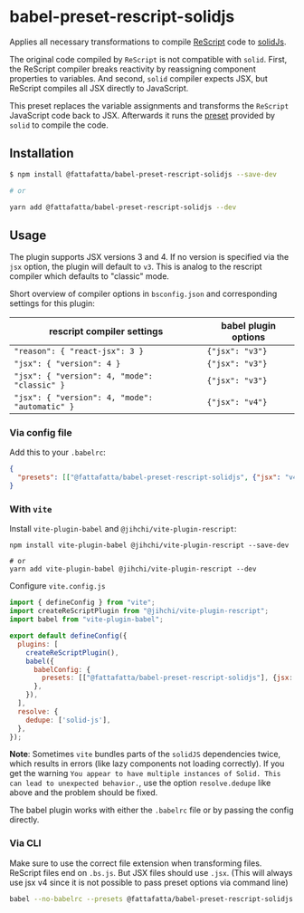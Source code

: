 # babel-preset-rescript-solidjs

Applies all necessary transformations to compile [ReScript](https://rescript-lang.org/) code to [solidJs](https://github.com/solidjs/solid).

The original code compiled by `ReScript` is not compatible with `solid`. First, the ReScript compiler breaks reactivity by reassigning component properties to variables. And second, `solid` compiler expects JSX, but ReScript compiles all JSX directly to JavaScript.

This preset replaces the variable assignments and transforms the `ReScript` JavaScript code back to JSX. Afterwards it runs the [preset](https://github.com/solidjs/solid/tree/main/packages/babel-preset-solid) provided by `solid` to compile the code.

## Installation

```sh
$ npm install @fattafatta/babel-preset-rescript-solidjs --save-dev

# or

yarn add @fattafatta/babel-preset-rescript-solidjs --dev
```

## Usage

The plugin supports JSX versions 3 and 4. If no version is specified via the `jsx` option, the plugin will default to `v3`. This is analog to the rescript compiler which defaults to "classic" mode.

Short overview of compiler options in `bsconfig.json` and corresponding settings for this plugin:

| rescript compiler settings | babel plugin options |
| -------- | -------- |
| `"reason": { "react-jsx": 3 }` | `{"jsx": "v3"}` |
| `"jsx": { "version": 4 }` | `{"jsx": "v3"}` |
| `"jsx": { "version": 4, "mode": "classic" }` | `{"jsx": "v3"}` |
| `"jsx": { "version": 4, "mode": "automatic" }` | `{"jsx": "v4"}` |

### Via config file

Add this to your `.babelrc`:

```json
{
  "presets": [["@fattafatta/babel-preset-rescript-solidjs", {"jsx": "v4"}]]
}
```

### With `vite`

Install `vite-plugin-babel` and `@jihchi/vite-plugin-rescript`:

```shell
npm install vite-plugin-babel @jihchi/vite-plugin-rescript --save-dev

# or
yarn add vite-plugin-babel @jihchi/vite-plugin-rescript --dev
```

Configure `vite.config.js`

```js
import { defineConfig } from "vite";
import createReScriptPlugin from "@jihchi/vite-plugin-rescript";
import babel from "vite-plugin-babel";

export default defineConfig({
  plugins: [
    createReScriptPlugin(),
    babel({
      babelConfig: {
        presets: [["@fattafatta/babel-preset-rescript-solidjs"], {jsx: "v4"}],
      },
    }),
  ],
  resolve: {
    dedupe: ['solid-js'],
  },
});
```

**Note**: Sometimes `vite` bundles parts of the `solidJS` dependencies twice, which results in errors (like lazy components not loading correctly). If you get the warning `You appear to have multiple instances of Solid. This can lead to unexpected behavior.`, use the option `resolve.dedupe` like above and the problem should be fixed.

The babel plugin works with either the `.babelrc` file or by passing the config directly.

### Via CLI

Make sure to use the correct file extension when transforming files. ReScript files end on `.bs.js`. But JSX files should use `.jsx`.
(This will always use jsx v4 since it is not possible to pass preset options via command line)

```sh
babel --no-babelrc --presets @fattafatta/babel-preset-rescript-solidjs script.bs.js > script.jsx
```
